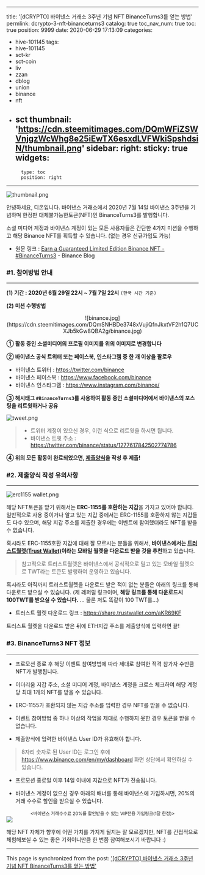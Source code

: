 
---
title: '[dCRYPTO] 바이낸스 거래소 3주년 기념 NFT BinanceTurns3를 얻는 방법'
permlink: dcrypto-3-nft-binanceturns3
catalog: true
toc_nav_num: true
toc: true
position: 9999
date: 2020-06-29 17:13:09
categories:
- hive-101145
tags:
- hive-101145
- sct-kr
- sct-coin
- liv
- zzan
- dblog
- union
- binance
- nft
- sct
thumbnail: 'https://cdn.steemitimages.com/DQmWFiZSWVnjgzWcWhg8e25iEwTX6esxdLVFWkiSpshdsiN/thumbnail.png'
sidebar:
    right:
        sticky: true
widgets:
    -
        type: toc
        position: right
---


![thumbnail.png](https://cdn.steemitimages.com/DQmWFiZSWVnjgzWcWhg8e25iEwTX6esxdLVFWkiSpshdsiN/thumbnail.png)

안녕하세요, 디온입니다. 바이낸스 거래소에서 2020년 7월 14일 바이낸스 3주년을 기념하며 한정판 대체불가능한토큰(NFT)인 BinanceTurns3를 발행합니다.

소셜 미디어 계정과 바이낸스 계정이 있는 모든 사용자들은 간단한 4가지 미션을 수행하고 해당 Binance NFT를 획득할 수 있습니다. (없는 경우 신규가입도 가능)

- 원문 링크 : [Earn a Guaranteed Limited Edition Binance NFT - #BinanceTurns3](https://www.binance.com/en/blog/421499824684900702/Earn-a-Guaranteed-Limited-Edition-Binance-NFT--BinanceTurns3) - Binance Blog

### #1. 참여방법 안내
---

**(1) 기간 : 2020년 6월 29일 22시 ~ 7월 7일 22시** `(한국 시간 기준)`

**(2) 미션 수행방법**

<center>![binance.jpg](https://cdn.steemitimages.com/DQmSNHBDe3748xVujiQfnJkxtVF2h1Q7UCXJb5kGw8QBA2g/binance.jpg)</center>

**① 활동 중인 소셜미디어의 프로필 이미지를 위의 이미지로 변경합니다**

**② 바이낸스 공식 트위터 또는 페이스북, 인스타그램 중 한 개 이상을 팔로우**

- 바이낸스 트위터 : https://twitter.com/binance
- 바이낸스 페이스북 : https://www.facebook.com/binance
- 바이낸스 인스타그램 : https://www.instagram.com/binance/

**③ 해시태그 `#BinanceTurns3`를 사용하여 활동 중인 소셜미디어에서 바이낸스의 포스팅을 리트윗하거나 공유**

![tweet.png](https://cdn.steemitimages.com/DQmejjrTpkiBS9yd3Z9AT7F7f5dsymF3NthUxbf46kGjZg4/tweet.png)

> - 트위터 계정이 있으신 경우, 이런 식으로 리트윗을 하시면 됩니다.
> - 바이낸스 트윗 주소 : https://twitter.com/binance/status/1277617842502774786

**④ 위의 모든 활동이 완료되었으면, [제출양식](https://docs.google.com/forms/d/e/1FAIpQLSeWJH6LW7tVEs31uADx2El9LduH7jn76PV2eSrWXrvemIIijg/viewform)을 작성 후 제출!**


### #2. 제출양식 작성 유의사항
---

![erc1155 wallet.png](https://cdn.steemitimages.com/DQmYDhqHuLaBnG7g2ts6A9VFqsTRaoxyoUDtJ4KRCidNtEu/erc1155%20wallet.png)

해당 NFT토큰을 받기 위해서는 **ERC-1155를 호환하는 지갑**을 가지고 있어야 합니다. 일반적으로 사용 중이거나 알고 있는 지갑 중에서는 ERC-1155를 호환하지 않는 지갑들도 다수 있으며, 해당 지갑 주소를 제출한 경우에는 이벤트에 참여했더라도 NFT를 받을 수 없습니다.

혹시라도 ERC-1155호환 지갑에 대해 잘 모르시는 분들을 위해서, **바이낸스에서는 [트러스트월렛(Trust Wallet)](https://share.trustwallet.com/aKR69KF)이라는 모바일 월렛을 다운로드 받을 것을 추천**하고 있습니다. 

> 참고적으로 트러스트월렛은 바이낸스에서 공식적으로 밀고 있는 모바일 월렛으로 TWT라는 토큰도 발행하여 운영하고 있습니다.

혹시라도 아직까지 트러스트월렛을 다운로드 받은 적이 없는 분들은 아래의 링크를 통해 다운로드 받으실 수 있습니다. (제 레퍼럴 링크이며, **해당 링크를 통해 다운로드시 100TWT를 받으실 수 있습니다.** ... 물론 저도 똑같이 100 TWT를...)

- 트러스트 월렛 다운로드 링크 : https://share.trustwallet.com/aKR69KF

트러스트 월렛을 다운로드 받은 뒤에 ETH지갑 주소를 제출양식에 입력하면 끝!


### #3. BinanceTurns3 NFT 정보
---

- 프로모션 종료 후 해당 이벤트 참여방법에 따라 제대로 참여한 적격 참가자 수만큼 NFT가 발행됩니다.

- 이더리움 지갑 주소, 소셜 미디어 계정, 바이낸스 계정을 크로스 체크하여 해당 계정당 최대 1개의 NFT를 받을 수 있습니다.

- ERC-1155가 호환되지 않는 지갑 주소를 입력한 경우 NFT를 받을 수 없습니다.

- 이벤트 참여방법 중 하나 이상의 작업을 제대로 수행하지 못한 경우 토큰을 받을 수 없습니다.

- 제출양식에 입력한 바이낸스 User ID가 유효해야 합니다.

> 8자리 숫자로 된 User ID는 로그인 후에 https://www.binance.com/en/my/dashboard 화면 상단에서 확인하실 수 있습니다.

- 프로모션 종료일 이후 14일 이내에 지갑으로 NFT가 전송됩니다.

- 바이낸스 계정이 없으신 경우 아래의 배너를 통해 바이낸스에 가입하시면, 20%의 거래 수수료 할인을 받으실 수 있습니다. 

<center><sub><바이낸스 거래수수료 20%를 할인받을 수 있는 VIP전용 가입링크(1달 한정)></sub></center>
<a href="http://www.binance.com/en/register?ref=MFIX59H5"><img src="https://cdn.steemitimages.com/DQmUaHkWCryBU1sXt9fmERzVbLPLEFTCbF7E3UeMYpChgVA/binance%20putter.png"></a>


해당 NFT 자체가 향후에 어떤 가치를 가지게 될지는 잘 모르겠지만, NFT를 간접적으로 체험해보실 수 있는 좋은 기회이니만큼 한 번쯤 참여해보시기 바랍니다 :)

- - -

This page is synchronized from the post: ['[dCRYPTO] 바이낸스 거래소 3주년 기념 NFT BinanceTurns3를 얻는 방법'](https://steemit.com/@donekim/dcrypto-3-nft-binanceturns3)
